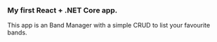 ### My first React + .NET Core app.

This app is an Band Manager with a simple CRUD to list your favourite bands.
